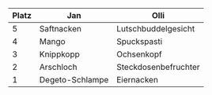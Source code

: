 Platz | Jan | Olli
------ | ------|----------
5      |Saftnacken|Lutschbuddelgesicht
4      |Mango| Spuckspasti
3      |Knippkopp| Ochsenkopf
2      |Arschloch| Steckdosenbefruchter
1      |Degeto-Schlampe| Eiernacken
